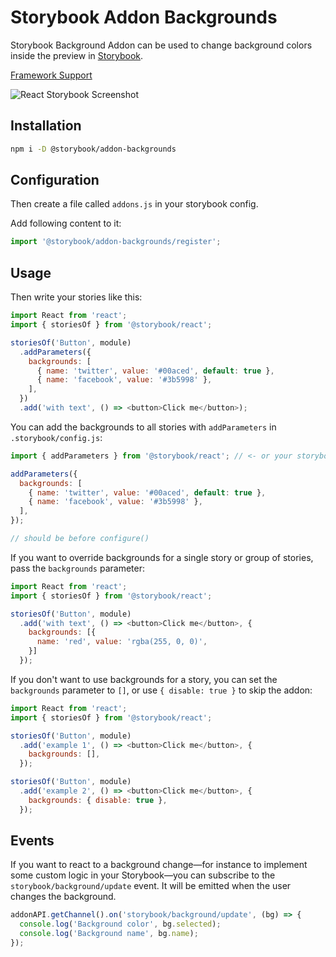 # Storybook Addon Backgrounds

Storybook Background Addon can be used to change background colors inside the preview in [Storybook](https://storybook.js.org).

[Framework Support](https://github.com/storybookjs/storybook/blob/master/ADDONS_SUPPORT.md)

![React Storybook Screenshot](https://raw.githubusercontent.com/storybookjs/storybook/master/docs/static/img/addon-backgrounds.gif)

## Installation

```sh
npm i -D @storybook/addon-backgrounds
```

## Configuration

Then create a file called `addons.js` in your storybook config.

Add following content to it:

```js
import '@storybook/addon-backgrounds/register';
```

## Usage

Then write your stories like this:

```js
import React from 'react';
import { storiesOf } from '@storybook/react';

storiesOf('Button', module)
  .addParameters({
    backgrounds: [
      { name: 'twitter', value: '#00aced', default: true },
      { name: 'facebook', value: '#3b5998' },
    ],
  })
  .add('with text', () => <button>Click me</button>);
```

You can add the backgrounds to all stories with `addParameters` in `.storybook/config.js`:

```js
import { addParameters } from '@storybook/react'; // <- or your storybook framework

addParameters({
  backgrounds: [
    { name: 'twitter', value: '#00aced', default: true },
    { name: 'facebook', value: '#3b5998' },
  ],
});

// should be before configure()
```

If you want to override backgrounds for a single story or group of stories, pass the `backgrounds` parameter:

```js
import React from 'react';
import { storiesOf } from '@storybook/react';

storiesOf('Button', module)
  .add('with text', () => <button>Click me</button>, {
    backgrounds: [{
      name: 'red', value: 'rgba(255, 0, 0)',
    }]
  });
```

If you don't want to use backgrounds for a story, you can set the `backgrounds` parameter to `[]`, or use `{ disable: true }` to skip the addon:

```js
import React from 'react';
import { storiesOf } from '@storybook/react';

storiesOf('Button', module)
  .add('example 1', () => <button>Click me</button>, {
    backgrounds: [],
  });

storiesOf('Button', module)
  .add('example 2', () => <button>Click me</button>, {
    backgrounds: { disable: true },
  });
```

## Events

If you want to react to a background change—for instance to implement some custom logic in your Storybook—you can subscribe to the `storybook/background/update` event. It will be emitted when the user changes the background.

```js
addonAPI.getChannel().on('storybook/background/update', (bg) => {
  console.log('Background color', bg.selected);
  console.log('Background name', bg.name);
});
```
